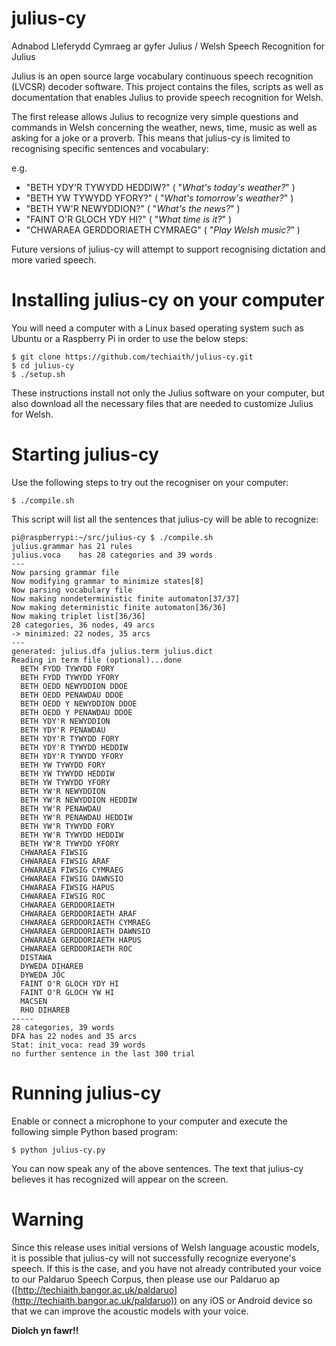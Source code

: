 # julius-cy
Adnabod Lleferydd Cymraeg ar gyfer Julius / Welsh Speech Recognition for Julius

Julius is an open source large vocabulary continuous speech recognition (LVCSR) decoder software. This project contains the files, scripts as well as documentation that enables Julius to provide speech recognition for Welsh.

The first release allows Julius to recognize very simple questions and commands in Welsh concerning the weather, news, time, music as well as asking for a joke or a proverb. This means that julius-cy is limited to recognising specific sentences and vocabulary:

e.g. 

 - "BETH YDY'R TYWYDD HEDDIW?"    ( "*What's today's weather?*" )
 - "BETH YW TYWYDD YFORY?"  ( "*What's tomorrow's weather?*" )
 - "BETH YW'R NEWYDDION?"   ( "*What's the news?*" )
 - "FAINT O'R GLOCH YDY HI?"    ( "*What time is it?*" )
 - "CHWARAEA GERDDORIAETH CYMRAEG"    ( "*Play Welsh music?*" )

Future versions of julius-cy will attempt to support recognising dictation and more varied speech. 

# Installing julius-cy on your computer
You will need a computer with a Linux based operating system such as Ubuntu or a Raspberry Pi in order to use the below steps:

```
$ git clone https://github.com/techiaith/julius-cy.git
$ cd julius-cy
$ ./setup.sh
```

These instructions install not only the Julius software on your computer, but also download all the necessary files that are needed to customize Julius for Welsh.

# Starting julius-cy

Use the following steps to try out the recogniser on your computer:

```
$ ./compile.sh
```

This script will list all the sentences that julius-cy will be able to recognize:

```
pi@raspberrypi:~/src/julius-cy $ ./compile.sh 
julius.grammar has 21 rules
julius.voca    has 28 categories and 39 words
---
Now parsing grammar file
Now modifying grammar to minimize states[8]
Now parsing vocabulary file
Now making nondeterministic finite automaton[37/37]
Now making deterministic finite automaton[36/36] 
Now making triplet list[36/36]
28 categories, 36 nodes, 49 arcs
-> minimized: 22 nodes, 35 arcs
---
generated: julius.dfa julius.term julius.dict
Reading in term file (optional)...done
  BETH FYDD TYWYDD FORY 
  BETH FYDD TYWYDD YFORY 
  BETH OEDD NEWYDDION DDOE 
  BETH OEDD PENAWDAU DDOE 
  BETH OEDD Y NEWYDDION DDOE 
  BETH OEDD Y PENAWDAU DDOE 
  BETH YDY'R NEWYDDION 
  BETH YDY'R PENAWDAU 
  BETH YDY'R TYWYDD FORY 
  BETH YDY'R TYWYDD HEDDIW 
  BETH YDY'R TYWYDD YFORY 
  BETH YW TYWYDD FORY 
  BETH YW TYWYDD HEDDIW 
  BETH YW TYWYDD YFORY 
  BETH YW'R NEWYDDION 
  BETH YW'R NEWYDDION HEDDIW 
  BETH YW'R PENAWDAU 
  BETH YW'R PENAWDAU HEDDIW 
  BETH YW'R TYWYDD FORY 
  BETH YW'R TYWYDD HEDDIW 
  BETH YW'R TYWYDD YFORY 
  CHWARAEA FIWSIG 
  CHWARAEA FIWSIG ARAF 
  CHWARAEA FIWSIG CYMRAEG 
  CHWARAEA FIWSIG DAWNSIO 
  CHWARAEA FIWSIG HAPUS 
  CHWARAEA FIWSIG ROC 
  CHWARAEA GERDDORIAETH 
  CHWARAEA GERDDORIAETH ARAF 
  CHWARAEA GERDDORIAETH CYMRAEG 
  CHWARAEA GERDDORIAETH DAWNSIO 
  CHWARAEA GERDDORIAETH HAPUS 
  CHWARAEA GERDDORIAETH ROC 
  DISTAWA 
  DYWEDA DIHAREB 
  DYWEDA JÔC 
  FAINT O'R GLOCH YDY HI 
  FAINT O'R GLOCH YW HI 
  MACSEN 
  RHO DIHAREB 
----- 
28 categories, 39 words
DFA has 22 nodes and 35 arcs
Stat: init_voca: read 39 words
no further sentence in the last 300 trial
```

# Running julius-cy

Enable or connect a microphone to your computer and execute the following simple Python based program:

```
$ python julius-cy.py
```
 
You can now speak any of the above sentences. The text that julius-cy believes it has recognized will appear on the screen.


# Warning

Since this release uses initial versions of Welsh language acoustic models, it is possible that julius-cy will not successfully recognize everyone's speech. If this is the case, and you have not already contributed your voice to our Paldaruo Speech Corpus, then please use our Paldaruo ap ([http://techiaith.bangor.ac.uk/paldaruo](http://techiaith.bangor.ac.uk/paldaruo)) on any iOS or Android device so that we can improve the acoustic models with your voice. 

**Diolch yn fawr!!**
